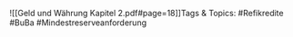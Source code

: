 
![[Geld und Währung Kapitel 2.pdf#page=18]]Tags & Topics:
   #Refikredite
   #BuBa
   #Mindestreserveanforderung